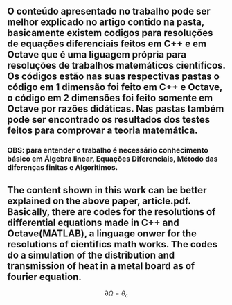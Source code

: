 ## O conteúdo apresentado no trabalho pode ser melhor explicado no artigo contido na pasta, basicamente existem codigos para resoluções de equações diferenciais feitos em C++ e em Octave que é uma liguagem própria para resoluções de trabalhos matemáticos cientificos. Os códigos estão nas suas respectivas pastas o código em 1 dimensão foi feito em C++ e Octave, o código em 2 dimensões foi feito somente em Octave por razões didáticas. Nas pastas também pode ser encontrado os resultados dos testes feitos para comprovar a teoria matemática.

### OBS: para entender o trabalho é necessário conhecimento básico em Álgebra linear, Equações Diferenciais, Método das diferenças finitas e Algoritimos. 


## The content shown in this work can be better explained on the above paper, article.pdf. Basically, there are codes for the resolutions of differential equations made in C++ and Octave(MATLAB), a linguage onwer for the resolutions of cientifics math works. The codes do a simulation of the distribution and transmission of heat in a metal board as of fourier equation.
$$ \partial\Omega = \theta_c $$

